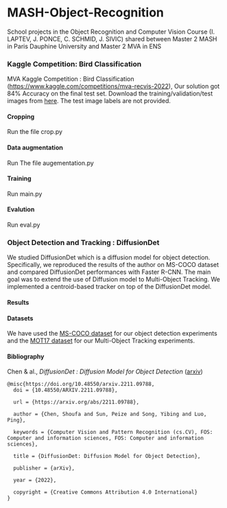 # MASH-Object-Recognition

School projects in the Object Recognition and Computer Vision Course (I. LAPTEV, J. PONCE, C. SCHMID, J. SIVIC) shared between Master 2 MASH in Paris Dauphine University 
and Master 2 MVA in ENS


### Kaggle Competition: Bird Classification

MVA Kaggle Competition : Bird Classification  (https://www.kaggle.com/competitions/mva-recvis-2022), Our solution got 84% Accuracy on the final test set.
Download the training/validation/test images from [here](https://www.di.ens.fr/willow/teaching/recvis/assignment3/bird_dataset.zip). The test image labels are not provided.


#### Cropping 

Run the file crop.py

#### Data augmentation 

Run The file augementation.py

#### Training

Run main.py

#### Evalution

Run eval.py

### Object Detection and Tracking : DiffusionDet

We studied DiffusionDet which is a diffusion model for object detection. Specifically, we reproduced the results of the author on MS-COCO dataset and compared DiffusionDet performances with Faster R-CNN. The main goal was to extend the use of Diffusion model to Multi-Object Tracking. We implemented a centroid-based tracker on top of the DiffusionDet model.

#### Results


#### Datasets

We have used the [MS-COCO dataset]() for our object detection experiments and the [MOT17 dataset]() for our Multi-Object Tracking experiments.

#### Bibliography

Chen & al., *DiffusionDet : Diffusion Model for Object Detection* ([arxiv](https://arxiv.org/abs/2211.09788))

```
@misc{https://doi.org/10.48550/arxiv.2211.09788,
  doi = {10.48550/ARXIV.2211.09788},
  
  url = {https://arxiv.org/abs/2211.09788},
  
  author = {Chen, Shoufa and Sun, Peize and Song, Yibing and Luo, Ping},
  
  keywords = {Computer Vision and Pattern Recognition (cs.CV), FOS: Computer and information sciences, FOS: Computer and information sciences},
  
  title = {DiffusionDet: Diffusion Model for Object Detection},
  
  publisher = {arXiv},
  
  year = {2022},
  
  copyright = {Creative Commons Attribution 4.0 International}
}